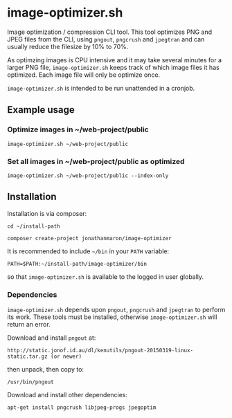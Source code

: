 
# image-optimizer.sh

Image optimization / compression CLI tool. This tool optimizes PNG and JPEG files from the CLI, using `pngout`, `pngcrush` and `jpegtran` and can usually reduce the filesize by 10% to 70%.

As optimzing images is CPU intensive and it may take several minutes for a larger PNG file, `image-optimizer.sh` keeps track of which image files it has optimized. Each image file will only be optimize once.

`image-optimizer.sh` is intended to be run unattended in a cronjob.

## Example usage

### Optimize images in ~/web-project/public

    image-optimizer.sh ~/web-project/public
    
### Set all images in ~/web-project/public as optimized

    image-optimizer.sh ~/web-project/public --index-only


## Installation

Installation is via composer:
    
    cd ~/install-path
    
    composer create-project jonathanmaron/image-optimizer
    
It is recommended to include `~/bin` in your `PATH` variable:

    PATH=$PATH:~/install-path/image-optimizer/bin
    
so that `image-optimizer.sh` is available to the logged in user globally. 


### Dependencies

`image-optimizer.sh` depends upon `pngout`, `pngcrush` and `jpegtran` to perform its work. These tools must be installed, otherwise `image-optimizer.sh` will return an error.

Download and install `pngout` at:

    http://static.jonof.id.au/dl/kenutils/pngout-20150319-linux-static.tar.gz (or newer)

then unpack, then copy to:

    /usr/bin/pngout
    
Download and install other dependencies:

    apt-get install pngcrush libjpeg-progs jpegoptim
    
    
